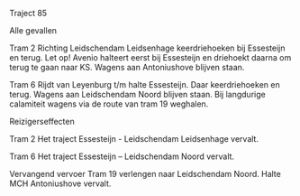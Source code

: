 Traject 85

Alle gevallen

Tram 2
Richting Leidschendam Leidsenhage keerdriehoeken bij Essesteijn en terug.
Let op! Avenio halteert eerst bij Essesteijn en driehoekt daarna om terug te gaan naar KS.
Wagens aan Antoniushove blijven staan.

Tram 6
Rijdt van Leyenburg t/m halte Essesteijn. Daar keerdriehoeken en terug.
Wagens aan Leidschendam Noord blijven staan. Bij langdurige calamiteit wagens via de route van tram 19 weghalen.

Reizigerseffecten

Tram 2
Het traject Essesteijn - Leidschendam Leidsenhage vervalt.

Tram 6
Het traject Essesteijn – Leidschendam Noord vervalt.

Vervangend vervoer
Tram 19 verlengen naar Leidschendam Noord. Halte MCH Antoniushove vervalt.

